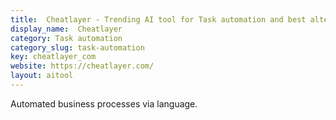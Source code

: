 ```yaml
---
title:  Cheatlayer - Trending AI tool for Task automation and best alternatives
display_name:  Cheatlayer
category: Task automation
category_slug: task-automation
key: cheatlayer_com
website: https://cheatlayer.com/
layout: aitool
---
```


Automated business processes via language.
